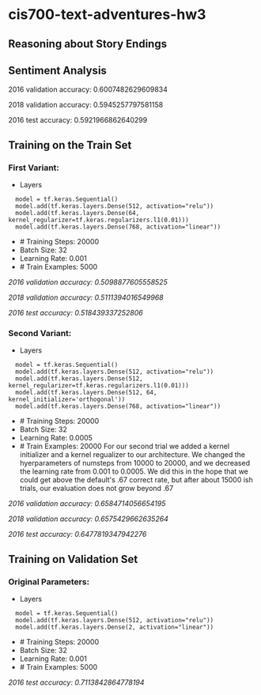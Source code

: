# cis700-text-adventures-hw3
Reasoning about Story Endings
-----------------------------

## Sentiment Analysis
2016 validation accuracy: 
0.6007482629609834

2018 validation accuracy: 
0.5945257797581158

2016 test accuracy: 
0.5921966862640299

## Training on the Train Set
### First Variant:
- Layers
~~~~
  model = tf.keras.Sequential()
  model.add(tf.keras.layers.Dense(512, activation="relu"))
  model.add(tf.keras.layers.Dense(64, kernel_regularizer=tf.keras.regularizers.l1(0.01)))
  model.add(tf.keras.layers.Dense(768, activation="linear"))
~~~~
- \# Training Steps: 20000
- Batch Size: 32
- Learning Rate: 0.001
- \# Train Examples: 5000

_2016 validation accuracy: 0.5098877605558525_

_2018 validation accuracy: 0.5111394016549968_

_2016 test accuracy: 0.518439337252806_

### Second Variant:
- Layers
~~~~
  model = tf.keras.Sequential()
  model.add(tf.keras.layers.Dense(512, activation="relu"))
  model.add(tf.keras.layers.Dense(512, kernel_regularizer=tf.keras.regularizers.l1(0.01)))
  model.add(tf.keras.layers.Dense(512, 64, kernel_initializer='orthogonal'))
  model.add(tf.keras.layers.Dense(768, activation="linear"))
~~~~
- \# Training Steps: 20000
- Batch Size: 32
- Learning Rate: 0.0005
- \# Train Examples: 20000
  For our second trial we added a kernel initializer and a kernel regualizer to our architecture. We changed the hyerparameters of numsteps from 10000 to 20000, and we decreased the learning rate from 0.001 to 0.0005. We did this in the hope that we could get above the default's .67 correct rate, but after about 15000 ish trials, our evaluation does not grow beyond .67

_2016 validation accuracy: 0.6584714056654195_

_2018 validation accuracy: 0.6575429662635264_

_2016 test accuracy: 0.6477819347942276_

## Training on Validation Set
### Original Parameters: ###
- Layers
~~~~
  model = tf.keras.Sequential()
  model.add(tf.keras.layers.Dense(512, activation="relu"))
  model.add(tf.keras.layers.Dense(2, activation="linear"))
~~~~
- \# Training Steps: 20000
- Batch Size: 32
- Learning Rate: 0.001
- \# Train Examples: 5000

_2016 test accuracy: 0.7113842864778194_
